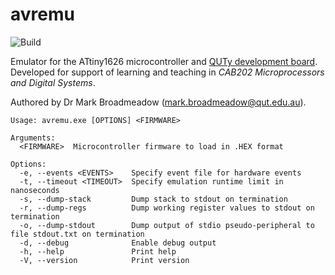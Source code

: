 # avremu

![Build](https://github.com/cab202/avremu/actions/workflows/rust.yml/badge.svg)

Emulator for the ATtiny1626 microcontroller and [QUTy development board](https://cab202.github.io/quty/). Developed for support of learning and teaching in *CAB202 Microprocessors and Digital Systems*.

Authored by Dr Mark Broadmeadow (mark.broadmeadow@qut.edu.au).

```
Usage: avremu.exe [OPTIONS] <FIRMWARE>

Arguments:
  <FIRMWARE>  Microcontroller firmware to load in .HEX format

Options:
  -e, --events <EVENTS>    Specify event file for hardware events
  -t, --timeout <TIMEOUT>  Specify emulation runtime limit in nanoseconds
  -s, --dump-stack         Dump stack to stdout on termination
  -r, --dump-regs          Dump working register values to stdout on termination
  -o, --dump-stdout        Dump output of stdio pseudo-peripheral to file stdout.txt on termination
  -d, --debug              Enable debug output
  -h, --help               Print help
  -V, --version            Print version
  ```